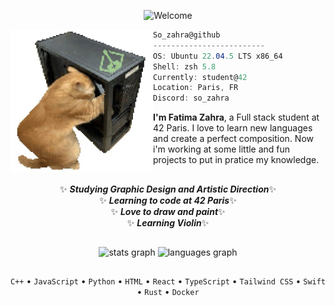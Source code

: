 <p align="center">
  <img src="https://readme-typing-svg.demolab.com?font=Fira+Code&weight=600&size=25&pause=1000&color=6BABE3&center=true&vCenter=true&repeat=false&width=600&lines=Welcome+to+Fatima+Zahra's+world" alt="Welcome" />
</p>

<img align="left" src="imgs/catTwo.jpeg" alt="bruh" width="228" />
<!-- ![cropped_wall](https://github.com/nyzss/nyzss/assets/81782738/8c6c6423-83b4-4eb5-81e4-14cc7ac773c9) -->

```csharp
So_zahra@github
-------------------------
OS: Ubuntu 22.04.5 LTS x86_64
Shell: zsh 5.8
Currently: student@42
Location: Paris, FR
Discord: so_zahra
```
<p>
<b>I'm Fatima Zahra</b>, a Full stack student at 42 Paris. I love to learn new languages and create a perfect composition. Now i'm working at some little and fun projects to put in pratice my knowledge.
</p>

<h2 align="center"> <em></em></h2>

<p align="center">
   ✨   <em><b>Studying Graphic Design and Artistic Direction</b></em>✨<br/>
   ✨   <em><b>Learning to code at 42 Paris</b></em>✨<br/>
   ✨   <em><b>Love to draw and paint</b></em>✨<br/>
   ✨   <em><b>Learning Violin</b></em>✨<br/>
</p>

<h2 align="center"> <em></em></h2>


<div align="center">
  <img src="https://github-readme-stats.vercel.app/api?username=so_zahra&hide_title=false&hide_rank=false&show_icons=true&include_all_commits=true&count_private=true&disable_animations=false&theme=gotham&locale=en&hide_border=false&custom_title=%F0%9F%93%96%20Github%20Stats" height="150" alt="stats graph"  />
  <img src="https://github-readme-stats.vercel.app/api/top-langs?username=sozahra&locale=en&hide_title=false&layout=compact&card_width=320&langs_count=5&theme=gotham&hide_border=false&custom_title=%E2%9C%A8%20Language%20Stats" height="150" alt="languages graph"  />
</div>

<h2 align="center"> <em></em></h2>

<p align="center">
  <code>C++</code> • 
  <code>JavaScript</code> • 
  <code>Python</code> • 
  <code>HTML</code> • 
  <code>React</code> • 
  <code>TypeScript</code> • 
  <code>Tailwind CSS</code> • 
  <code>Swift</code> • 
  <code>Rust</code> • 
  <code>Docker</code>
</p>



<!-- <p align="left">
  <a href="https://www.linkedin.com/in/tu_usuario" target="_blank">
    <img src="https://img.shields.io/badge/LinkedIn-99A285?style=for-the-badge&logo=linkedin&logoColor=white" />
  </a> -->
  <!-- <a href="https://codeforces.com/profile/Glorfindell?csrf_token=bcab48565089a48c886f5cdb2c9a4ff5" target="_blank">
    <img src="https://img.shields.io/badge/Codeforces-000000?style=for-the-badge&logo=codeforces&logoColor=white" />
  </a> -->
  <!-- <a href="https://www.codechef.com/users/glorfindell" target="_blank">
    <img src="https://img.shields.io/badge/CodeChef-000000?style=for-the-badge&logo=codechef&logoColor=white" />
  </a> -->
  <!-- <a href="https://es.pinterest.com/Glorffindel/_pins/" target="_blank">
    <img src="https://img.shields.io/badge/Pinterest-000000?style=for-the-badge&logo=pinterest&logoColor=white" />
  </a> -->
<!-- </p> -->
